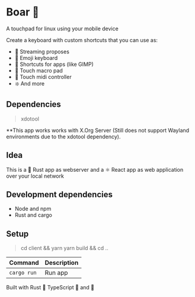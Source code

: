 # Boar 🐗

A touchpad for linux using your mobile device

Create a keyboard with custom shortcuts that you can use as: 

* 📡 Streaming proposes 
* 🙂 Emoji keyboard 
* 🎨 Shortcuts for apps (like GIMP)
* 🔲 Touch macro pad
* 🔔 Touch midi controller
* ❇️ And more

## Dependencies

> xdotool

**This app works works with X.Org Server (Still does not support Wayland environments due to the xdotool dependency).


## Idea

This is a 🦀 Rust app as webserver and a ⚛️ React app as web application over your local network

## Development dependencies

* Node and npm
* Rust and cargo

## Setup

> cd client && yarn 
> yarn build && cd ..

| Command | Description |
| ---     | ---         |
| `cargo run`| Run app  |


Built with Rust 🦀 TypeScript 🔷 and 💖 